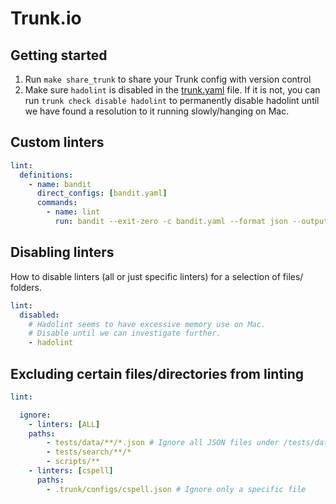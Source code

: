 # Trunk.io

## Getting started

1. Run `make share_trunk` to share your Trunk config with version control
2. Make sure `hadolint` is disabled in the [trunk.yaml](.trunk/trunk.yaml) file.
   If it is not, you can run `trunk check disable hadolint` to permanently disable
   hadolint until we have found a resolution to it running slowly/hanging on Mac.

## Custom linters

```yaml
lint:
  definitions:
    - name: bandit
      direct_configs: [bandit.yaml]
      commands:
        - name: lint
          run: bandit --exit-zero -c bandit.yaml --format json --output ${tmpfile} ${target}
```

## Disabling linters

How to disable linters (all or just specific linters) for a selection of files/
folders.

```yaml
lint:
  disabled:
    # Hadolint seems to have excessive memory use on Mac.
    # Disable until we can investigate further.
    - hadolint
```

## Excluding certain files/directories from linting

```yaml
lint:

  ignore:
    - linters: [ALL]
    paths:
        - tests/data/**/*.json # Ignore all JSON files under /tests/data folder recursively
        - tests/search/**/*
        - scripts/**
    - linters: [cspell]
      paths:
        - .trunk/configs/cspell.json # Ignore only a specific file
```
